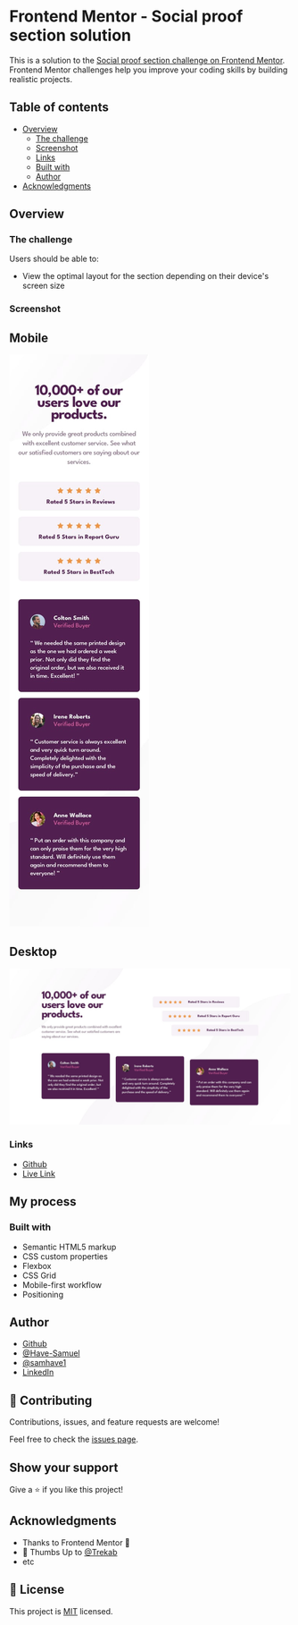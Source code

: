 # Frontend Mentor - Social proof section solution

This is a solution to the [Social proof section challenge on Frontend Mentor](https://www.frontendmentor.io/challenges/social-proof-section-6e0qTv_bA). Frontend Mentor challenges help you improve your coding skills by building realistic projects. 

## Table of contents

- [Overview](#overview)
  - [The challenge](#the-challenge)
  - [Screenshot](#screenshot)
  - [Links](#links)
  - [Built with](#built-with)
  - [Author](#author)
- [Acknowledgments](#acknowledgments)

## Overview

### The challenge

Users should be able to:

- View the optimal layout for the section depending on their device's screen size

### Screenshot
 ## Mobile
![](./images/MobileVersion.jpg)

 ## Desktop
![](./images/desktopVersion.jpg)

### Links

- [Github](https://github.com/Have-Samuel/social-proof-section)
- [Live Link](https://clever-social-proof.netlify.app/)

## My process

### Built with

- Semantic HTML5 markup
- CSS custom properties
- Flexbox
- CSS Grid
- Mobile-first workflow
- Positioning

## Author

- [Github](https://github.com/Have-Samuel)
- [@Have-Samuel](https://www.frontendmentor.io/profile/Have-Samuel)
- [@samhave1](https://twitter.com/samhave1)
- [LinkedIn](https://www.linkedin.com/in/have-samuel/)

## 🤝 Contributing

Contributions, issues, and feature requests are welcome!

Feel free to check the [issues page](https://github.com/Have-Samuel/social-proof-section/issues).

## Show your support

Give a ⭐️ if you like this project!

## Acknowledgments

- Thanks to Frontend Mentor 🎉
- 👋 Thumbs Up to [@Trekab](https://github.com/trekab?tab=overview&from=2020-12-01&to=2020-12-31)
- etc

## 📝 License

This project is [MIT](./MIT.md) licensed.